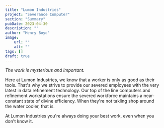 ```yaml
---
title: "Lumon Industries"
project: "Severance Computer"
section: "Summary"
pubDate: 2023-04-30
description: ""
author: "Henry Boyd"
image:
    url: ""
    alt: ""
tags: []
draft: true
---
```


<p style="font-style: italic;"> The work is mysterious and important. </p>

Here at Lumon Industries, we know that a worker is only as good as their tools. That's why we strive to provide our severed employees with the very latest in data refinement technology. Our top of the line computers and refinement workstations ensure the severed workforce maintains a near-constant state of divine efficiency. When they're not takling shop around the water cooler, that is.

At Lumon Industries you're always doing your best work, even when you don't know it.